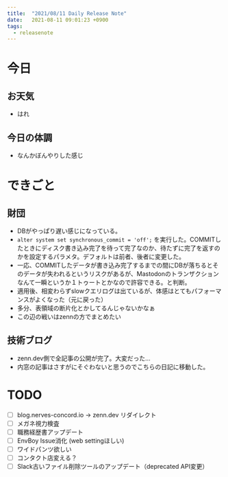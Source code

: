 ```yaml
---
title:  "2021/08/11 Daily Release Note"
date:   2021-08-11 09:01:23 +0900
tags:
  - releasenote
---
```

# 今日

## お天気

* はれ

## 今日の体調

* なんかぼんやりした感じ

# できごと

## 財団

* DBがやっぱり遅い感じになっている。
* `alter system set synchronous_commit = 'off';` を実行した。COMMITしたときにディスク書き込み完了を待って完了なのか、待たずに完了を返すのかを設定するパラメタ。デフォルトは前者、後者に変更した。
* 一応、COMMITしたデータが書き込み完了するまでの間にDBが落ちるとそのデータが失われるというリスクがあるが、Mastodonのトランザクションなんて一瞬というか１トゥートとかなので許容できる。と判断。
* 適用後、相変わらずslowクエリログは出ているが、体感はとてもパフォーマンスがよくなった（元に戻った）
* 多分、表領域の断片化とかしてるんじゃないかなぁ
* この辺の戦いはzennの方でまとめたい

## 技術ブログ

* zenn.dev側で全記事の公開が完了。大変だった…
* 内窓の記事はさすがにそぐわないと思うのでこちらの日記に移動した。

# TODO 

- [ ] blog.nerves-concord.io -> zenn.dev リダイレクト
- [ ] メガネ視力検査
- [ ] 職務経歴書アップデート
- [ ] EnvBoy Issue消化 (web settingほしい)
- [ ] ワイドパンツ欲しい
- [ ] コンタクト店変える？
- [ ] Slack古いファイル削除ツールのアップデート（deprecated API変更）
